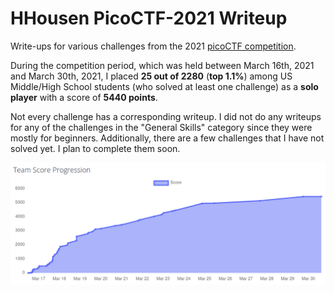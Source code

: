 # HHousen PicoCTF-2021 Writeup

Write-ups for various challenges from the 2021 [picoCTF competition](https://play.picoctf.org/events/34).

During the competition period, which was held between March 16th, 2021 and March 30th, 2021, I placed **25 out of 2280** (**top 1.1%**) among US Middle/High School students (who solved at least one challenge) as a **solo player** with a score of **5440 points**.

Not every challenge has a corresponding writeup. I did not do any writeups for any of the challenges in the "General Skills" category since they were mostly for beginners. Additionally, there are a few challenges that I have not solved yet. I plan to complete them soon.

![Score Progression Graph](score-progression-graph.png)
